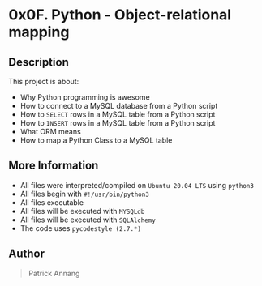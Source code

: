 # 0x0F. Python - Object-relational mapping

## Description

This project is about:

* Why Python programming is awesome
* How to connect to a MySQL database from a Python script
* How to `SELECT` rows in a MySQL table from a Python script
* How to `INSERT` rows in a MySQL table from a Python script
* What ORM means
* How to map a Python Class to a MySQL table

## More Information

* All files were interpreted/compiled on `Ubuntu 20.04 LTS` using `python3`
* All files begin with `#!/usr/bin/python3`
* All files executable
* All files will be executed with `MYSQLdb`
* All files will be executed with `SQLAlchemy`
* The code uses `pycodestyle (2.7.*)`

## Author

> Patrick Annang
